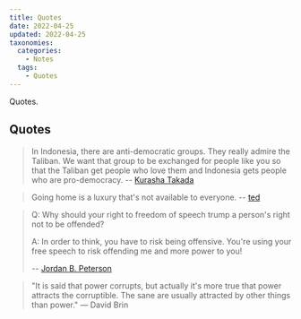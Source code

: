 ```yaml
---
title: Quotes
date: 2022-04-25
updated: 2022-04-25
taxonomies:
  categories:
    - Notes
  tags:
    - Quotes
---
```


Quotes.

<!-- more -->

## Quotes

> In Indonesia, there are anti-democratic groups. They really admire the Taliban. We want that group to be exchanged for people like you so that the Taliban get people who love them and Indonesia gets people who are pro-democracy. -- [Kurasha Takada](https://www.youtube.com/watch?v=AMH4gflo4_Y)

> Going home is a luxury that's not available to everyone. -- [ted](https://www.youtube.com/watch?v=HBbBs1ohZtI)

> Q: Why should your right to freedom of speech trump a person's right not to be offended?
>
> A: In order to think, you have to risk being offensive. You're using your free speech to risk offending me and more power to you!
>
> -- [Jordan B. Peterson](https://www.youtube.com/watch?v=8wLCmDtCDAM)

> "It is said that power corrupts, but actually it's more true that power attracts the corruptible. The sane are usually attracted by other things than power." — David Brin
